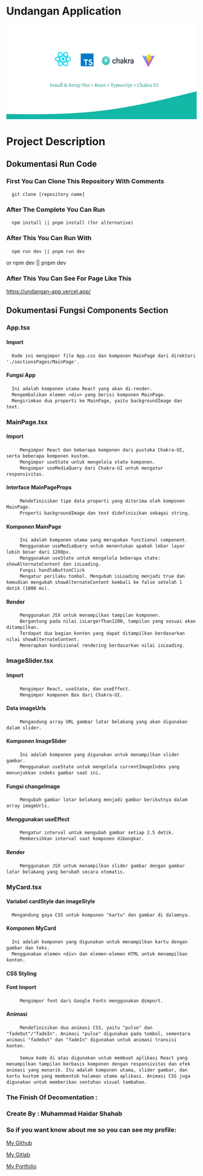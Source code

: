 
# Undangan Application

<center>
<img src="public/assets-dokumentasi/header.png" alt="" />
</center>

# Project Description

## Dokumentasi Run Code

### First You Can Clone This Repository With Comments

      git clone [repository name]

### After The Complete You Can Run

      npm install || pnpm install (for alternative)

### After This You Can Run With

      npm run dev || pnpm run dev
   or
      npm dev || pnpm dev

### After This You Can See For Page Like This

<a href="https://undangan-app.vercel.app/">https://undangan-app.vercel.app/</a>


## Dokumentasi Fungsi Components Section

### App.tsx

#### Import

      Kode ini mengimpor file App.css dan komponen MainPage dari direktori './sectionsPages/MainPage'.

#### Fungsi App

      Ini adalah komponen utama React yang akan di-render.
      Mengembalikan elemen <div> yang berisi komponen MainPage.
      Mengirimkan dua properti ke MainPage, yaitu backgroundImage dan text.

### MainPage.tsx

#### Import

         Mengimpor React dan beberapa komponen dari pustaka Chakra-UI, serta beberapa komponen kustom.
         Mengimpor useState untuk mengelola state komponen.
         Mengimpor useMediaQuery dari Chakra-UI untuk mengatur responsivitas.

#### Interface MainPageProps

         Mendefinisikan tipe data properti yang diterima oleh komponen MainPage.
         Properti backgroundImage dan text didefinisikan sebagai string.

#### Komponen MainPage

         Ini adalah komponen utama yang merupakan functional component.
         Menggunakan useMediaQuery untuk menentukan apakah lebar layar lebih besar dari 1200px.
         Menggunakan useState untuk mengelola beberapa state: showAlternateContent dan isLoading.
         Fungsi handleButtonClick
         Mengatur perilaku tombol. Mengubah isLoading menjadi true dan kemudian mengubah showAlternateContent kembali ke false setelah 1 detik (1000 ms).

#### Render

         Menggunakan JSX untuk menampilkan tampilan komponen.
         Bergantung pada nilai isLargerThan1200, tampilan yang sesuai akan ditampilkan.
         Terdapat dua bagian konten yang dapat ditampilkan berdasarkan nilai showAlternateContent.
         Menerapkan kondisional rendering berdasarkan nilai isLoading.

### ImageSlider.tsx

#### Import

         Mengimpor React, useState, dan useEffect.
         Mengimpor komponen Box dari Chakra-UI.

#### Data imageUrls

         Mengandung array URL gambar latar belakang yang akan digunakan dalam slider.

#### Komponen ImageSlider

         Ini adalah komponen yang digunakan untuk menampilkan slider gambar.
         Menggunakan useState untuk mengelola currentImageIndex yang menunjukkan indeks gambar saat ini.

#### Fungsi changeImage

         Mengubah gambar latar belakang menjadi gambar berikutnya dalam array imageUrls.

#### Menggunakan useEffect

         Mengatur interval untuk mengubah gambar setiap 2.5 detik.
         Membersihkan interval saat komponen dibongkar.

#### Render

         Menggunakan JSX untuk menampilkan slider gambar dengan gambar latar belakang yang berubah secara otomatis.

### MyCard.tsx

#### Variabel cardStyle dan imageStyle

      Mengandung gaya CSS untuk komponen "kartu" dan gambar di dalamnya.

#### Komponen MyCard

      Ini adalah komponen yang digunakan untuk menampilkan kartu dengan gambar dan teks.
      Menggunakan elemen <div> dan elemen-elemen HTML untuk menampilkan konten.

#### CSS Styling

   #### Font Import
         Mengimpor font dari Google Fonts menggunakan @import.

   #### Animasi
         Mendefinisikan dua animasi CSS, yaitu "pulse" dan "fadeOut"/"fadeIn". Animasi "pulse" digunakan pada tombol, sementara animasi "fadeOut" dan "fadeIn" digunakan untuk animasi transisi konten.
                  
         Semua kode di atas digunakan untuk membuat aplikasi React yang menampilkan tampilan berbasis komponen dengan responsivitas dan efek animasi yang menarik. Itu adalah komponen utama, slider gambar, dan kartu kustom yang membentuk halaman utama aplikasi. Animasi CSS juga digunakan untuk memberikan sentuhan visual tambahan.


### The Finish Of Decomentation :

### Create By : Muhammad Haidar Shahab

### So if you want know about me so you can see my profile:

[My Github](https://github.com/haidar180202) 

[My Gitlab](https://gitlab.com/haidar1802/myapp)

[My Portfolio](https://profile-muhammad-haidar-shahab.netlify.app/)


